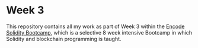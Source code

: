 # Week 3

This repository contains all my work as part of Week 3 within the [Encode Solidity Bootcamp](https://www.encode.club/solidity-bootcamps), which is a selective 8 week intensive Bootcamp in which Solidity and blockchain programming is taught.
